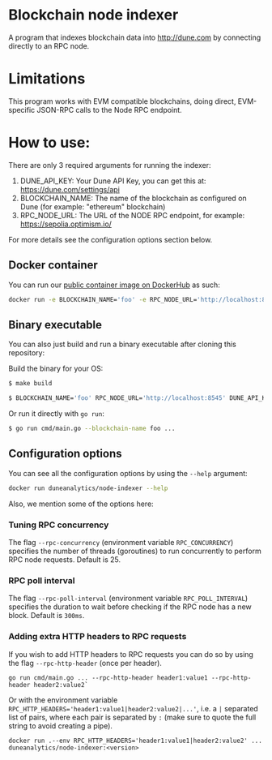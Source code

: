 # Blockchain node indexer
A program that indexes blockchain data into http://dune.com by connecting directly to an RPC node.

# Limitations
This program works with EVM compatible blockchains, doing direct, EVM-specific JSON-RPC calls to the Node RPC endpoint.


# How to use:
There are only 3 required arguments for running the indexer:
  1. DUNE_API_KEY: Your Dune API Key, you can get this at: https://dune.com/settings/api
  1. BLOCKCHAIN_NAME: The name of the blockchain as configured on Dune (for example: "ethereum" blockchain)
  1. RPC_NODE_URL: The URL of the NODE RPC endpoint, for example: https://sepolia.optimism.io/

For more details see the configuration options section below.

## Docker container
You can run our [public container image on DockerHub](https://hub.docker.com/r/duneanalytics/node-indexer) as such:

```bash
docker run -e BLOCKCHAIN_NAME='foo' -e RPC_NODE_URL='http://localhost:8545' -e DUNE_API_KEY='your-key-here' duneanalytics/node-indexer
```

## Binary executable
You can also just build and run a binary executable after cloning this repository:

Build the binary for your OS:
```bash
$ make build

$ BLOCKCHAIN_NAME='foo' RPC_NODE_URL='http://localhost:8545' DUNE_API_KEY='your-key-here' ./indexer
```

Or run it directly with `go run`:
```bash
$ go run cmd/main.go --blockchain-name foo ...
```

## Configuration options
You can see all the configuration options by using the `--help` argument:
```bash
docker run duneanalytics/node-indexer --help
```

Also, we mention some of the options here:

### Tuning RPC concurrency
The flag `--rpc-concurrency` (environment variable `RPC_CONCURRENCY`) specifies the number of threads (goroutines)
to run concurrently to perform RPC node requests. Default is 25.

### RPC poll interval
The flag `--rpc-poll-interval` (environment variable `RPC_POLL_INTERVAL`) specifies the duration to wait before checking
if the RPC node has a new block. Default is `300ms`.

### Adding extra HTTP headers to RPC requests
If you wish to add HTTP headers to RPC requests you can do so by using the flag `--rpc-http-header` (once per header).

```
go run cmd/main.go ... --rpc-http-header header1:value1 --rpc-http-header header2:value2`
```

Or with the environment variable `RPC_HTTP_HEADERS='header1:value1|header2:value2|...'`, i.e. a `|` separated list of pairs,
where each pair is separated by `:` (make sure to quote the full string to avoid creating a pipe).
```
docker run .--env RPC_HTTP_HEADERS='header1:value1|header2:value2' ... duneanalytics/node-indexer:<version>
```
